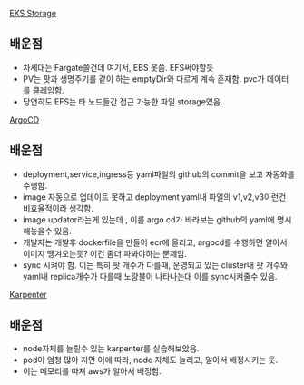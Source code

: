 [EKS Storage]()

## 배운점

- 차세대는 Fargate쓸건데 여기서, EBS 못씀. EFS써야할듯
- PV는 팟과 생명주기를 같이 하는 emptyDir와 다르게 계속 존재함. pvc가 데이터를 클레임함.
- 당연히도 EFS는 타 노드들간 접근 가능한 파일 storage였음.

[ArgoCD]()

## 배운점

- deployment,service,ingress등 yaml파일의 github의 commit을 보고 자동화를 수행함.
- image 자동으로 업데이트 못하고 deployment yaml내 파일의 v1,v2,v3이런건 비효율적이라 생각함.
- image updator라는게 있는데 , 이를 argo cd가 바라보는 github의 yaml에 명시 해놓을수 있음.
- 개발자는 개발후 dockerfile을 만들어 ecr에 올리고, argocd를 수행하면 알아서 이미지 땡겨오는듯? 이건 좀더 파봐야하는 문제임.
- sync 시켜야 함. 이는 특히 팟 개수가 다를때, 운영되고 있는 cluster내 팟 개수와 yaml내 replica개수가 다를때 노랑불이 나타나는대 이를 sync시켜줄수 있음.

[Karpenter]()

## 배운점

- node자체를 늘릴수 있는 karpenter를 실습해보았음.
- pod이 엄청 많아 지면 이에 따라, node 자체도 늘리고, 알아서 배정시키는 듯.
- 이는 메모리를 따져 aws가 알아서 배정함.
